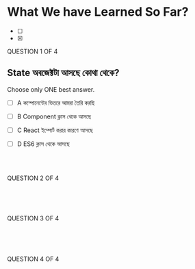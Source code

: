 # What We have Learned So Far?

- [ ] 
- [x]

QUESTION 1 OF 4
## State অবজেক্টটা আসছে কোথা থেকে?

Choose only ONE best answer.

- [ ] A কম্পোনেন্টের ভিতরে আমরা তৈরি করছি

- [ ] B Component ক্লাস থেকে আসছে

- [ ] C React ইম্পোর্ট করার কারণে আসছে

- [ ] D ES6 ক্লাস থেকে আসছে

<br>
<br>

QUESTION 2 OF 4
## 




<br>
<br>

QUESTION 3 OF 4
##



<br>
<br>

QUESTION 4 OF 4
##



